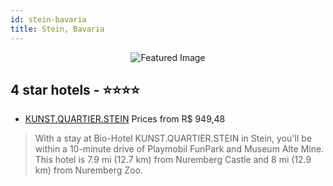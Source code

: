 ```yaml
---
id: stein-bavaria
title: Stein, Bavaria
---
```


<center><img src="https://i.travelapi.com/hotels/20000000/20000000/19991900/19991842/07e02d1c_z.jpg" alt="Featured Image" /></center>


##  4 star hotels - ⭐️⭐️⭐️⭐️

-    [KUNST.QUARTIER.STEIN](https://us.hurb.com/hotels/stein/kunst-quartier-stein-JNP-JP743330?cmp=18055) Prices from R$ 949,48
   > With a stay at Bio-Hotel KUNST.QUARTIER.STEIN in Stein, you'll be within a 10-minute drive of Playmobil FunPark and Museum Alte Mine. This hotel is 7.9 mi (12.7 km) from Nuremberg Castle and 8 mi (12.9 km) from Nuremberg Zoo.
